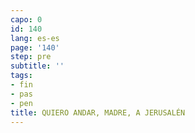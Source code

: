 ```yaml
---
capo: 0
id: 140
lang: es-es
page: '140'
step: pre
subtitle: ''
tags:
- fin
- pas
- pen
title: QUIERO ANDAR, MADRE, A JERUSALÉN
---
```

